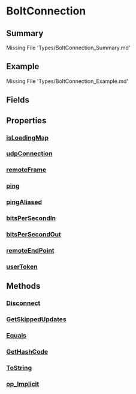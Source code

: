 # BoltConnection
## Summary
Missing File 'Types/BoltConnection_Summary.md'
## Example
Missing File 'Types/BoltConnection_Example.md'
## Fields
## Properties
### [isLoadingMap](Types/BoltConnection/P/isLoadingMap.md)
### [udpConnection](Types/BoltConnection/P/udpConnection.md)
### [remoteFrame](Types/BoltConnection/P/remoteFrame.md)
### [ping](Types/BoltConnection/P/ping.md)
### [pingAliased](Types/BoltConnection/P/pingAliased.md)
### [bitsPerSecondIn](Types/BoltConnection/P/bitsPerSecondIn.md)
### [bitsPerSecondOut](Types/BoltConnection/P/bitsPerSecondOut.md)
### [remoteEndPoint](Types/BoltConnection/P/remoteEndPoint.md)
### [userToken](Types/BoltConnection/P/userToken.md)
## Methods
### [Disconnect](Types/BoltConnection/M/Disconnect.md)
### [GetSkippedUpdates](Types/BoltConnection/M/GetSkippedUpdates.md)
### [Equals](Types/BoltConnection/M/Equals.md)
### [GetHashCode](Types/BoltConnection/M/GetHashCode.md)
### [ToString](Types/BoltConnection/M/ToString.md)
### [op_Implicit](Types/BoltConnection/M/op_Implicit.md)
